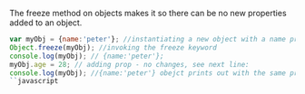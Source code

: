 The freeze method on objects makes it so there can be no new properties added to an object.

```javascript
var myObj = {name:'peter'}; //instantiating a new object with a name property and value.
Object.freeze(myObj); //invoking the freeze keyword
console.log(myObj); // {name:'peter'};
myObj.age = 28; // adding prop - no changes, see next line:
console.log(myObj); //{name:'peter'} obejct prints out with the same props
``javascript